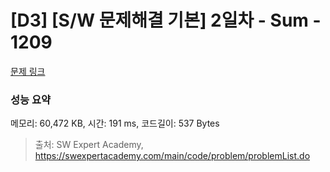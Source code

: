 # [D3] [S/W 문제해결 기본] 2일차 - Sum - 1209 

[문제 링크](https://swexpertacademy.com/main/code/problem/problemDetail.do?contestProbId=AV13_BWKACUCFAYh) 

### 성능 요약

메모리: 60,472 KB, 시간: 191 ms, 코드길이: 537 Bytes



> 출처: SW Expert Academy, https://swexpertacademy.com/main/code/problem/problemList.do